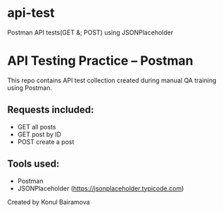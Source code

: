 # api-test
Postman API tests(GET &; POST) using JSONPlaceholder
# API Testing Practice – Postman

This repo contains API test collection created during manual QA training using Postman.

## Requests included:
- GET all posts
- GET post by ID
- POST create a post

## Tools used:
- Postman
- JSONPlaceholder (https://jsonplaceholder.typicode.com)

Created by Konul Bairamova
